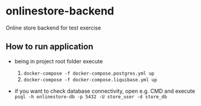 # onlinestore-backend
Online store backend for test exercise

## How to run application
- being in project root folder execute
   1. `docker-compose -f docker-compose.postgres.yml up`
   2. `docker-compose -f docker-compose.liquibase.yml up`

- if you want to check database connectivity, open e.g. CMD and execute 
`psql -h onlinestore-db -p 5432 -U store_user -d store_db`